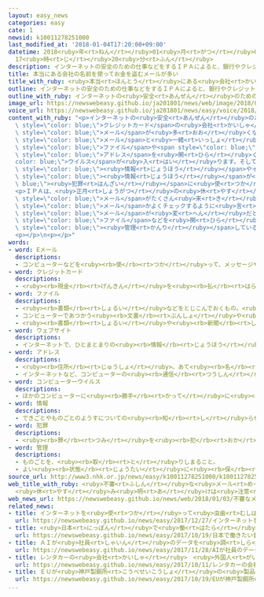 ```yaml
---
layout: easy_news
categories: easy
cate: 1
newsid: k10011278251000
last_modified_at: '2018-01-04T17:20:00+09:00'
datetime: 2018<ruby>年<rt>ねん</rt></ruby>01<ruby>月<rt>がつ</rt></ruby>04<ruby>日<rt>にち</rt></ruby>
  17<ruby>時<rt>じ</rt></ruby>20<ruby>分<rt>ふん</rt></ruby>
description: インターネットの安全のための仕事などをするＩＰＡによると、銀行やクレジットカードの会社など、本当にある会社の名前を使った、うそのメールが多くなっています。
title: 本当にある会社の名前を使ってお金を盗むメールが多い
title_with_ruby: <ruby>本当<rt>ほんとう</rt></ruby>にある<ruby>会社<rt>かいしゃ</rt></ruby>の<ruby>名前<rt>なまえ</rt></ruby>を<ruby>使<rt>つか</rt></ruby>ってお<ruby>金<rt>かね</rt></ruby>を<ruby>盗<rt>ぬす</rt></ruby>むメールが<ruby>多<rt>おお</rt></ruby>い
outline: インターネットの安全のための仕事などをするＩＰＡによると、銀行やクレジットカードの会社など、本当にある会社の名前を使った、うそのメールが多くなっています。
outline_with_ruby: インターネットの<ruby>安全<rt>あんぜん</rt></ruby>のための<ruby>仕事<rt>しごと</rt></ruby>などをするＩＰＡによると、<ruby>銀行<rt>ぎんこう</rt></ruby>やクレジットカードの<ruby>会社<rt>かいしゃ</rt></ruby>など、<ruby>本当<rt>ほんとう</rt></ruby>にある<ruby>会社<rt>かいしゃ</rt></ruby>の<ruby>名前<rt>なまえ</rt></ruby>を<ruby>使<rt>つか</rt></ruby>った、うそのメールが<ruby>多<rt>おお</rt></ruby>くなっています。
image_url: https://newswebeasy.github.io/ja201801/news/web/image/2018/01/03/K10011278251_1801032008_1801032019_01_02.jpg
voice_url: https://newswebeasy.github.io/ja201801/news/easy/voice/2018/01/04/k10011278251000.mp3
content_with_ruby: "<p>インターネットの<ruby>安全<rt>あんぜん</rt></ruby>のための<ruby>仕事<rt>しごと</rt></ruby>などをするＩＰＡによると、<ruby>銀行<rt>ぎんこう</rt></ruby>や<span\
  \ style=\"color: blue;\">クレジットカード</span>の<ruby>会社<rt>かいしゃ</rt></ruby>など、<ruby>本当<rt>ほんとう</rt></ruby>にある<ruby>会社<rt>かいしゃ</rt></ruby>の<ruby>名前<rt>なまえ</rt></ruby>を<ruby>使<rt>つか</rt></ruby>った、うその<span\
  \ style=\"color: blue;\">メール</span>が<ruby>多<rt>おお</rt></ruby>くなっています。</p>\n<p><span\
  \ style=\"color: blue;\">メール</span>と<ruby>一緒<rt>いっしょ</rt></ruby>に<ruby>来<rt>き</rt></ruby>た<span\
  \ style=\"color: blue;\">ファイル</span>や<span style=\"color: blue;\">ウェブサイト</span>の<span\
  \ style=\"color: blue;\">アドレス</span>を<ruby>開<rt>ひら</rt></ruby>くと、パソコンに<span style=\"\
  color: blue;\">ウイルス</span>が<ruby>入<rt>はい</rt></ruby>ります。そして、パソコンの<ruby>中<rt>なか</rt></ruby>の<span\
  \ style=\"color: blue;\"><ruby>情報<rt>じょうほう</rt></ruby></span>やインターネットの<ruby>銀行<rt>ぎんこう</rt></ruby>のお<ruby>金<rt>かね</rt></ruby>が<ruby>盗<rt>ぬす</rt></ruby>まれます。その<span\
  \ style=\"color: blue;\"><ruby>情報<rt>じょうほう</rt></ruby></span>が<span style=\"color:\
  \ blue;\"><ruby>犯罪<rt>はんざい</rt></ruby></span>に<ruby>使<rt>つか</rt></ruby>われることもあります。</p>\n\
  <p>ＩＰＡは、<ruby>正月<rt>しょうがつ</rt></ruby>の<ruby>休<rt>やす</rt></ruby>みに<ruby>会社<rt>かいしゃ</rt></ruby>のパソコンに<span\
  \ style=\"color: blue;\">メール</span>がたくさん<ruby>来<rt>き</rt></ruby>ている<ruby>場合<rt>ばあい</rt></ruby>などは、<ruby>誰<rt>だれ</rt></ruby>からの<span\
  \ style=\"color: blue;\">メール</span>かよくチェックするように<ruby>言<rt>い</rt></ruby>っています。<span\
  \ style=\"color: blue;\">メール</span>が<ruby>変<rt>へん</rt></ruby>だと<ruby>思<rt>おも</rt></ruby>ったら、<span\
  \ style=\"color: blue;\">ファイル</span>などを<ruby>開<rt>ひら</rt></ruby>かないで、<ruby>会社<rt>かいしゃ</rt></ruby>のパソコンを<span\
  \ style=\"color: blue;\"><ruby>管理<rt>かんり</rt></ruby></span>している<ruby>人<rt>ひと</rt></ruby>に<ruby>相談<rt>そうだん</rt></ruby>するように<ruby>言<rt>い</rt></ruby>っています。</p>\n\
  <p></p>\n<p></p>"
words:
- word: Eメール
  descriptions:
  - コンピューターなどを<ruby><rb>使</rb><rt>つか</rt></ruby>って、メッセージやデータなどのやりとりをする<ruby><rb>仕組</rb><rt>しく</rt></ruby>み。<ruby><rb>電子</rb><rt>でんし</rt></ruby>メール。メール。
- word: クレジットカード
  descriptions:
  - <ruby><rb>現金</rb><rt>げんきん</rt></ruby>を<ruby><rb>払</rb><rt>はら</rt></ruby>わなくても、<ruby><rb>後払</rb><rt>あとばら</rt></ruby>いで<ruby><rb>買</rb><rt>か</rt></ruby>い<ruby><rb>物</rb><rt>もの</rt></ruby>をすることができるカード。
- word: ファイル
  descriptions:
  - <ruby><rb>書類</rb><rt>しょるい</rt></ruby>などをとじこんでおくもの。<ruby><rb>書類</rb><rt>しょるい</rt></ruby>ばさみ。
  - コンピューターであつかう<ruby><rb>文書</rb><rt>ぶんしょ</rt></ruby>や<ruby><rb>画像</rb><rt>がぞう</rt></ruby>などのデータ。
  - <ruby><rb>書類</rb><rt>しょるい</rt></ruby>や<ruby><rb>新聞</rb><rt>しんぶん</rt></ruby>の<ruby><rb>切</rb><rt>き</rt></ruby>りぬきなどを<ruby><rb>整理</rb><rt>せいり</rt></ruby>して、とじこむこと。また、とじこんだもの。
- word: ウェブサイト
  descriptions:
  - インターネットで、ひとまとまりの<ruby><rb>情報</rb><rt>じょうほう</rt></ruby>が<ruby><rb>置</rb><rt>お</rt></ruby>かれている<ruby><rb>場所</rb><rt>ばしょ</rt></ruby>。サイト。
- word: アドレス
  descriptions:
  - <ruby><rb>住所</rb><rt>じゅうしょ</rt></ruby>。あて<ruby><rb>名</rb><rt>な</rt></ruby>。
  - インターネットなど、コンピューターの<ruby><rb>通信</rb><rt>つうしん</rt></ruby>ネットワーク<ruby><rb>上</rb><rt>じょう</rt></ruby>に<ruby><rb>存在</rb><rt>そんざい</rt></ruby>する<ruby><rb>場所</rb><rt>ばしょ</rt></ruby>を<ruby><rb>示</rb><rt>しめ</rt></ruby>すもの。<ruby><rb>住所</rb><rt>じゅうしょ</rt></ruby>や<ruby><rb>電話番号</rb><rt>でんわばんごう</rt></ruby>にあたる。
- word: コンピューターウイルス
  descriptions:
  - ほかのコンピューターに<ruby><rb>勝手</rb><rt>かって</rt></ruby>に<ruby><rb>入</rb><rt>はい</rt></ruby>り、プログラムをこわしたり、データを<ruby><rb>消</rb><rt>け</rt></ruby>したりするプログラム。
- word: 情報
  descriptions:
  - できごとやものごとのようすについての<ruby><rb>知</rb><rt>し</rt></ruby>らせ。
- word: 犯罪
  descriptions:
  - <ruby><rb>罪</rb><rt>つみ</rt></ruby>を<ruby><rb>犯</rb><rt>おか</rt></ruby>すこと。<ruby><rb>法律</rb><rt>ほうりつ</rt></ruby>を<ruby><rb>破</rb><rt>やぶ</rt></ruby>ること。また、<ruby><rb>犯</rb><rt>おか</rt></ruby>した<ruby><rb>罪</rb><rt>つみ</rt></ruby>。
- word: 管理
  descriptions:
  - ものごとを、<ruby><rb>取</rb><rt>と</rt></ruby>りしまること。
  - よい<ruby><rb>状態</rb><rt>じょうたい</rt></ruby>に<ruby><rb>保</rb><rt>たも</rt></ruby>つこと。
source_url: http://www3.nhk.or.jp/news/easy/k10011278251000/k10011278251000.html
web_title_with_ruby: <ruby>不審<rt>ふしん</rt></ruby>な<ruby>メール<rt>めーる</rt></ruby><ruby>相次<rt>あいつ</rt></ruby>ぐ
  <ruby>休<rt>やす</rt></ruby>み<ruby>明<rt>あ</rt></ruby>けは<ruby>注意<rt>ちゅうい</rt></ruby>を
web_news_url: https://newswebeasy.github.io/news/web/2018/01/03/不審なメール相次ぐ-休み明けは注意を
related_news:
- title: インターネットを<ruby>使<rt>つか</rt></ruby>って<ruby>虫歯<rt>むしば</rt></ruby>にならないようにするサービス
  url: https://newswebeasy.github.io/news/easy/2017/12/27/インターネットを使って虫歯にならないようにするサービス
- title: <ruby>日本<rt>にっぽん</rt></ruby>で<ruby>働<rt>はたら</rt></ruby>きたい<ruby>留学生<rt>りゅうがくせい</rt></ruby>と<ruby>世界<rt>せかい</rt></ruby>で<ruby>仕事<rt>しごと</rt></ruby>をする<ruby>会社<rt>かいしゃ</rt></ruby>が<ruby>話<rt>はな</rt></ruby>す<ruby>会<rt>かい</rt></ruby>
  url: https://newswebeasy.github.io/news/easy/2017/10/19/日本で働きたい留学生と世界で仕事をする会社が話す会
- title: ＡＩが<ruby>社員<rt>しゃいん</rt></ruby>のデータを<ruby>調<rt>しら</rt></ruby>べて<ruby>仕事<rt>しごと</rt></ruby>に<ruby>合<rt>あ</rt></ruby>った<ruby>人<rt>ひと</rt></ruby>を<ruby>選<rt>えら</rt></ruby>ぶ
  url: https://newswebeasy.github.io/news/easy/2017/11/28/AIが社員のデータを調べて仕事に合った人を選ぶ
- title: レンタカーの<ruby>会社<rt>かいしゃ</rt></ruby>　<ruby>外国人<rt>がいこくじん</rt></ruby>に<ruby>車<rt>くるま</rt></ruby>を<ruby>貸<rt>か</rt></ruby>す<ruby>前<rt>まえ</rt></ruby>に<ruby>交通<rt>こうつう</rt></ruby>ルールを<ruby>説明<rt>せつめい</rt></ruby>
  url: https://newswebeasy.github.io/news/easy/2017/10/11/レンタカーの会社-外国人に車を貸す前に交通ルールを説明
- title: ＥＵが<ruby>神戸製鋼所<rt>こうべせいこうしょ</rt></ruby>の<ruby>製品<rt>せいひん</rt></ruby>を<ruby>飛行機<rt>ひこうき</rt></ruby>に<ruby>使<rt>つか</rt></ruby>わないように<ruby>言<rt>い</rt></ruby>う
  url: https://newswebeasy.github.io/news/easy/2017/10/19/EUが神戸製鋼所の製品を飛行機に使わないように言う
...
```

